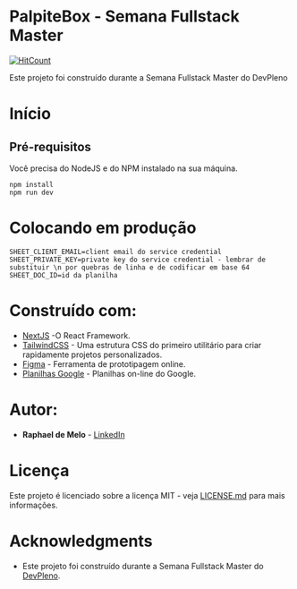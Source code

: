 # PalpiteBox - Semana Fullstack Master

[![HitCount](http://hits.dwyl.com/raphaeldemelo/raphaeldemelo/palpite-box.svg)](http://hits.dwyl.com/raphaeldemelo/raphaeldemelo/palpite-box)


Este projeto foi construído durante a Semana Fullstack Master do DevPleno

# Início

## Pré-requisitos

Você precisa do NodeJS e do NPM instalado na sua máquina.

```
npm install
npm run dev
```

# Colocando em produção

`````
SHEET_CLIENT_EMAIL=client email do service credential
SHEET_PRIVATE_KEY=private key do service credential - lembrar de substituir \n por quebras de linha e de codificar em base 64
SHEET_DOC_ID=id da planilha
`````

# Construído com:


* [NextJS](https://nextjs.org/) -O React Framework.
* [TailwindCSS](https://tailwindcss.com/) - Uma estrutura CSS do primeiro utilitário para criar rapidamente projetos personalizados.
* [Figma](https://figma.com/) - Ferramenta de prototipagem online.
* [Planilhas Google](https://docs.google.com/spreadsheets/create?hl=pt-BR) - Planilhas on-line do Google. 

# Autor:

* **Raphael de Melo** - [LinkedIn](https://www.linkedin.com/in/raphaeldemelo/)

# Licença

Este projeto é licenciado sobre a licença MIT - veja [LICENSE.md](LICENSE.md) para mais informações.

# Acknowledgments

* Este projeto foi construído durante a Semana Fullstack Master do [DevPleno](https://devpleno.com).



